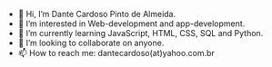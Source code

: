 - 👋 Hi, I’m Dante Cardoso Pinto de Almeida.
- 👀 I’m interested in Web-development and app-development.
- 🌱 I’m currently learning JavaScript, HTML, CSS, SQL and Python.
- 💞️ I’m looking to collaborate on anyone.
- 📫 How to reach me: dantecardoso(at)yahoo.com.br

<!---
Dante-Almeida/Dante-Almeida is a ✨ special ✨ repository because its `README.md` (this file) appears on your GitHub profile.
You can click the Preview link to take a look at your changes.
--->
